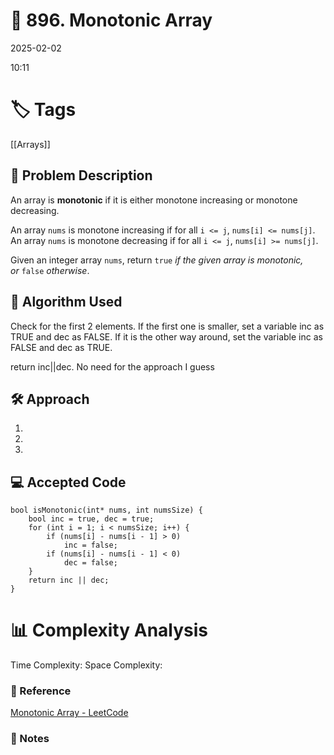 # 📝 896. Monotonic Array
2025-02-02

10:11

# 🏷️ Tags
[[Arrays]]

## 📄 Problem Description
<!-- Briefly describe the problem statement here -->
An array is **monotonic** if it is either monotone increasing or monotone decreasing.

An array `nums` is monotone increasing if for all `i <= j`, `nums[i] <= nums[j]`. An array `nums` is monotone decreasing if for all `i <= j`, `nums[i] >= nums[j]`.

Given an integer array `nums`, return `true` _if the given array is monotonic, or_ `false` _otherwise_.
## 🧠 Algorithm Used
<!-- Describe the algorithm you used to solve the problem -->
Check for the first 2 elements. If the first one is smaller, set a variable inc as TRUE and dec as FALSE. If it is the other way around, set the variable inc as FALSE and dec as TRUE.

return inc||dec.
No need for the approach I guess
## 🛠️ Approach
<!-- Explain your approach step-by-step -->

1. 
2. 
3. 

## 💻 Accepted Code
```
bool isMonotonic(int* nums, int numsSize) {
    bool inc = true, dec = true;
    for (int i = 1; i < numsSize; i++) {
        if (nums[i] - nums[i - 1] > 0)
            inc = false;
        if (nums[i] - nums[i - 1] < 0)
            dec = false;
    }
    return inc || dec;
}
```


# 📊 Complexity Analysis
Time Complexity:
Space Complexity:


### 🔗 Reference
[Monotonic Array - LeetCode](https://leetcode.com/problems/monotonic-array/description/)
### 📝 Notes
